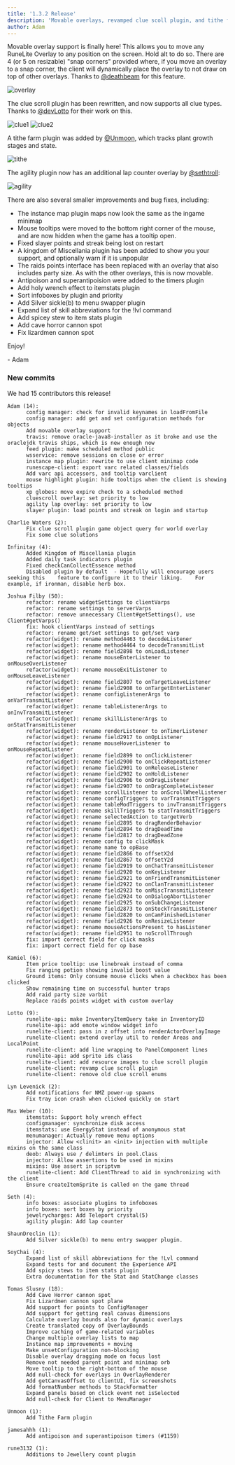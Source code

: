 ```yaml
---
title: '1.3.2 Release'
description: 'Movable overlays, revamped clue scoll plugin, and tithe farm plugin'
author: Adam
---
```


Movable overlay support is finally here! This allows you to move any RuneLite 
Overlay to any position on the screen. Hold alt to do so. There are 4 (or 5 on 
resizable) "snap corners" provided where, if you move an overlay to a snap 
corner, the client will dynamically place the overlay to not draw on top of 
other overlays. Thanks to [@deathbeam](https://github.com/deathbeam) for this 
feature.

![overlay](/img/blog/1.3.2-Release/overlays.gif)

The clue scroll plugin has been rewritten, and now supports all clue types.
Thanks to [@devLotto](https://github.com/devlotto) for their work on this.

![clue1](/img/blog/1.3.2-Release/clue1.png)
![clue2](/img/blog/1.3.2-Release/clue2.png)

A tithe farm plugin was added by [@Unmoon](https://github.com/unmoon), which tracks plant growth stages and state.

![tithe](/img/blog/1.3.2-Release/tithe.png)

The agility plugin now has an additional lap counter overlay by [@sethtroll](https://github.com/sethtroll):

![agility](/img/blog/1.3.2-Release/agility.png)

There are also several smaller improvements and bug fixes, including:

* The instance map plugin maps now look the same as the ingame minimap
* Mouse tooltips were moved to the bottom right corner of the mouse, and are now
  hidden when the game has a tooltip open.
* Fixed slayer points and streak being lost on restart
* A kingdom of Miscellania plugin has been added to show you your support, and
  optionally warn if it is unpopular
* The raids points interface has been replaced with an overlay that also
  includes party size. As with the other overlays, this is now movable.
* Antipoison and superantipoision were added to the timers plugin
* Add holy wrench effect to itemstats plugin
* Sort infoboxes by plugin and priority
* Add Silver sickle(b) to menu swapper plugin
* Expand list of skill abbreviations for the !lvl command
* Add spicey stew to item stats plugin
* Add cave horror cannon spot
* Fix lizardmen cannon spot

Enjoy!

\- Adam


### New commits

We had 15 contributors this release!

```
Adam (14):
      config manager: check for invalid keynames in loadFromFile
      config manager: add get and set configuration methods for objects
      Add movable overlay support
      travis: remove oracle-java8-installer as it broke and use the oraclejdk travis ships, which is new enough now
      feed plugin: make scheduled method public
      wsservice: remove sessions on close or error
      instance map plugin: rewrite to use client minimap code
      runescape-client: export varc related classes/fields
      Add varc api accessors, and tooltip varclient
      mouse highlight plugin: hide tooltips when the client is showing tooltips
      xp globes: move expire check to a scheduled method
      cluescroll overlay: set priority to low
      agility lap overlay: set priority to low
      slayer plugin: load points and streak on login and startup

Charlie Waters (2):
      Fix clue scroll plugin game object query for world overlay
      Fix some clue solutions

Infinitay (4):
      Added Kingdom of Miscellania plugin
      Added daily task indicators plugin
      Fixed checkCanCollectEssence method
      Disabled plugin by default  - Hopefully will encourage users seeking this    feature to configure it to their liking.    For example, if ironman, disable herb box.

Joshua Filby (50):
      refactor: rename widgetSettings to clientVarps
      refactor: rename settings to serverVarps
      refactor: remove unnecessary Client#getSettings(), use Client#getVarps()
      fix: hook clientVarps instead of settings
      refactor: rename get/set settings to get/set varp
      refactor(widget): rename method4463 to decodeListener
      refactor(widget): rename method4464 to decodeTransmitList
      refactor(widget): rename field2898 to onLoadListener
      refactor(widget): rename mouseEnterListener to onMouseOverListener
      refactor(widget): rename mouseExitListener to onMouseLeaveListener
      refactor(widget): rename field2807 to onTargetLeaveListener
      refactor(widget): rename field2908 to onTargetEnterListener
      refactor(widget): rename configListenerArgs to onVarTransmitListener
      refactor(widget): rename tableListenerArgs to onInvTransmitListener
      refactor(widget): rename skillListenerArgs to onStatTransmitListener
      refactor(widget): rename renderListener to onTimerListener
      refactor(widget): rename field2917 to onOpListener
      refactor(widget): rename mouseHoverListener to onMouseRepeatListener
      refactor(widget): rename field2899 to onClickListener
      refactor(widget): rename field2900 to onClickRepeatListener
      refactor(widget): rename field2901 to onReleaseListener
      refactor(widget): rename field2902 to onHoldListener
      refactor(widget): rename field2906 to onDragListener
      refactor(widget): rename field2907 to onDragCompleteListener
      refactor(widget): rename scrollListener to onScrollWheelListener
      refactor(widget): rename configTriggers to varTransmitTriggers
      refactor(widget): rename tableModTriggers to invTransmitTriggers
      refactor(widget): rename skillTriggers to statTransmitTriggers
      refactor(widget): rename selectedAction to targetVerb
      refactor(widget): rename field2895 to dragRenderBehavior
      refactor(widget): rename field2894 to dragDeadTime
      refactor(widget): rename field2817 to dragDeadZone
      refactor(widget): rename config to clickMask
      refactor(widget): rename name to opBase
      refactor(widget): rename field2866 to offsetX2d
      refactor(widget): rename field2867 to offsetY2d
      refactor(widget): rename field2919 to onChatTransmitListener
      refactor(widget): rename field2920 to onKeyListener
      refactor(widget): rename field2921 to onFriendTransmitListener
      refactor(widget): rename field2922 to onClanTransmitListener
      refactor(widget): rename field2923 to onMiscTransmitListener
      refactor(widget): rename field2924 to onDialogAbortListener
      refactor(widget): rename field2925 to onSubChangeListener
      refactor(widget): rename field2873 to onStockTransmitListener
      refactor(widget): rename field2820 to onCamFinishedListener
      refactor(widget): rename field2926 to onResizeListener
      refactor(widget): rename mouseActionsPresent to hasListener
      refactor(widget): rename field2951 to noScrollThrough
      fix: import correct field for click masks
      fix: import correct field for op base

Kamiel (6):
      Item price tooltip: use linebreak instead of comma
      Fix ranging potion showing invalid boost value
      Ground items: Only consume mouse clicks when a checkbox has been clicked
      Show remaining time on successful hunter traps
      Add raid party size varbit
      Replace raids points widget with custom overlay

Lotto (9):
      runelite-api: make InventoryItemQuery take in InventoryID
      runelite-api: add emote window widget info
      runelite-client: pass in z offset into renderActorOverlayImage
      runelite-client: extend overlay util to render Areas and LocalPoint
      runelite-client: add line wrapping to PanelComponent lines
      runelite-api: add sprite ids class
      runelite-client: add resource images to clue scroll plugin
      runelite-client: revamp clue scroll plugin
      runelite-client: remove old clue scroll enums

Lyn Levenick (2):
      Add notifications for NMZ power-up spawns
      Fix tray icon crash when clicked quickly on start

Max Weber (10):
      itemstats: Support holy wrench effect
      configmanager: synchronize disk access
      itemstats: use EnergyStat instead of anonymous stat
      menumanager: Actually remove menu options
      injector: Allow <clinit> an <init> injection with multiple mixins on the same class
      deob: Always use / delimters in pool.Class
      injector: Allow assertions to be used in mixins
      mixins: Use assert in scriptvm
      runelite-client: Add ClientThread to aid in synchronizing with the client
      Ensure createItemSprite is called on the game thread

Seth (4):
      info boxes: associate plugins to infoboxes
      info boxes: sort boxes by priority
      jewelrycharges: Add Teleport crystal(5)
      agility plugin: Add lap counter

ShaunDreclin (1):
      Add Silver sickle(b) to menu entry swapper plugin.

SoyChai (4):
      Expand list of skill abbreviations for the !Lvl command
      Expand tests for and document the Experience API
      Add spicy stews to item stats plugin
      Extra documentation for the Stat and StatChange classes

Tomas Slusny (18):
      Add Cave Horror cannon spot
      Fix Lizardmen cannon spot plane
      Add support for points to ConfigManager
      Add support for getting real canvas dimensions
      Calculate overlay bounds also for dynamic overlays
      Create translated copy of OverlayBounds
      Improve caching of game-related variables
      Change multiple overlay lists to map
      Instance map improvements + moving
      Make unsetConfiguration non-blocking
      Disable overlay dragging mode on focus lost
      Remove not needed parent point and minimap orb
      Move tooltip to the right-bottom of the mouse
      Add null-check for overlays in OverlayRenderer
      Add getCanvasOffset to clientUI, fix screenshots
      Add formatNumber methods to StackFormatter
      Expand panels based on click event not isSelected
      Add null-check for Client to MenuManager

Unmoon (1):
      Add Tithe Farm plugin

jamesahhh (1):
      Add antipoison and superantipoison timers (#1159)

rune3132 (1):
      Additions to Jewellery count plugin
```
